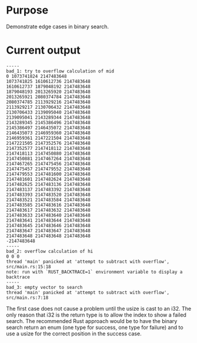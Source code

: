 # Purpose
Demonstrate edge cases in binary search.

# Current output
```
-----
bad_1: try to overflow calculation of mid
0 1073741824 2147483648
1073741825 1610612736 2147483648
1610612737 1879048192 2147483648
1879048193 2013265920 2147483648
2013265921 2080374784 2147483648
2080374785 2113929216 2147483648
2113929217 2130706432 2147483648
2130706433 2139095040 2147483648
2139095041 2143289344 2147483648
2143289345 2145386496 2147483648
2145386497 2146435072 2147483648
2146435073 2146959360 2147483648
2146959361 2147221504 2147483648
2147221505 2147352576 2147483648
2147352577 2147418112 2147483648
2147418113 2147450880 2147483648
2147450881 2147467264 2147483648
2147467265 2147475456 2147483648
2147475457 2147479552 2147483648
2147479553 2147481600 2147483648
2147481601 2147482624 2147483648
2147482625 2147483136 2147483648
2147483137 2147483392 2147483648
2147483393 2147483520 2147483648
2147483521 2147483584 2147483648
2147483585 2147483616 2147483648
2147483617 2147483632 2147483648
2147483633 2147483640 2147483648
2147483641 2147483644 2147483648
2147483645 2147483646 2147483648
2147483647 2147483647 2147483648
2147483648 2147483648 2147483648
-2147483648
-----
bad_2: overflow calculation of hi
0 0 0
thread 'main' panicked at 'attempt to subtract with overflow', src/main.rs:15:18
note: run with `RUST_BACKTRACE=1` environment variable to display a backtrace
-----
bad_3: empty vector to search
thread 'main' panicked at 'attempt to subtract with overflow', src/main.rs:7:18
```

The first case does not cause a problem until the usize is cast to an i32. The only reason that i32 is the return type is to allow the index to show a failed search. The recommended Rust approach would be to have the binary search return an enum (one type for success, one type for failure) and to use a usize for the correct position in the success case.


